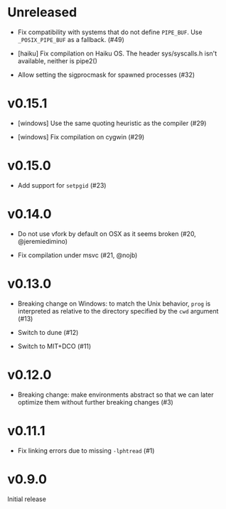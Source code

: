 # Unreleased

- Fix compatibility with systems that do not define `PIPE_BUF`. Use
  `_POSIX_PIPE_BUF` as a fallback. (#49)

- [haiku] Fix compilation on Haiku OS. The header sys/syscalls.h isn't
  available, neither is pipe2()

- Allow setting the sigprocmask for spawned processes (#32)

# v0.15.1

- [windows] Use the same quoting heuristic as the compiler (#29)

- [windows] Fix compilation on cygwin (#29)

# v0.15.0

- Add support for `setpgid` (#23)

# v0.14.0

- Do not use vfork by default on OSX as it seems broken (#20,
  @jeremiedimino)

- Fix compilation under msvc (#21, @nojb)

# v0.13.0

- Breaking change on Windows: to match the Unix behavior, `prog` is
  interpreted as relative to the directory specified by the `cwd`
  argument (#13)

- Switch to dune (#12)

- Switch to MIT+DCO (#11)

# v0.12.0

- Breaking change: make environments abstract so that we can later
  optimize them without further breaking changes (#3)

# v0.11.1

- Fix linking errors due to missing `-lphtread` (#1)

# v0.9.0

Initial release

